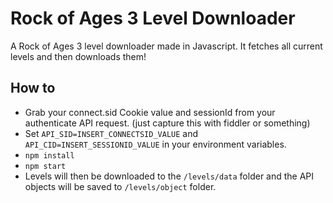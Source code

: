 # Rock of Ages 3 Level Downloader
A Rock of Ages 3 level downloader made in Javascript. It fetches all current levels and then downloads them!

## How to
 - Grab your connect.sid Cookie value and sessionId from your authenticate API request. (just capture this with fiddler or something)
 - Set `API_SID=INSERT_CONNECTSID_VALUE` and `API_CID=INSERT_SESSIONID_VALUE` in your environment variables.
 - `npm install`
 - `npm start`
 - Levels will then be downloaded to the `/levels/data` folder and the API objects will be saved to `/levels/object` folder.
